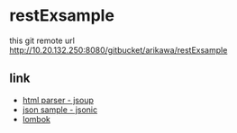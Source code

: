 restExsample
===============

this git remote url
http://10.20.132.250:8080/gitbucket/arikawa/restExsample


## link
* [html parser - jsoup](https://jsoup.org/cookbook/extracting-data/dom-navigation)
* [json sample - jsonic](http://www.task-notes.com/entry/20150919/1442639772)
* [lombok](https://projectlombok.org/)